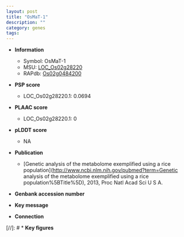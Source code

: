 ```yaml
---
layout: post
title: "OsMaT-1"
description: ""
category: genes
tags: 
---
```


* **Information**  
    + Symbol: OsMaT-1  
    + MSU: [LOC_Os02g28220](http://rice.plantbiology.msu.edu/cgi-bin/ORF_infopage.cgi?orf=LOC_Os02g28220)  
    + RAPdb: [Os02g0484200](http://rapdb.dna.affrc.go.jp/viewer/gbrowse_details/irgsp1?name=Os02g0484200)  

* **PSP score**  
    + LOC_Os02g28220.1: 0.0694 

* **PLAAC score**  
    + LOC_Os02g28220.1: 0 

* **pLDDT score**
    + NA


* **Publication**  
    + [Genetic analysis of the metabolome exemplified using a rice population](http://www.ncbi.nlm.nih.gov/pubmed?term=Genetic analysis of the metabolome exemplified using a rice population%5BTitle%5D), 2013, Proc Natl Acad Sci U S A.

* **Genbank accession number**  

* **Key message**  

* **Connection**  

[//]: # * **Key figures**  


